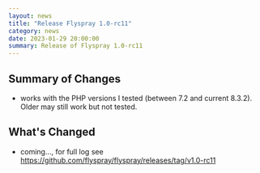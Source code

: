 ```yaml
---
layout: news
title: "Release Flyspray 1.0-rc11"
category: news
date: 2023-01-29 20:00:00
summary: Release of Flyspray 1.0-rc11
---
```


## Summary of Changes

- works with the PHP versions I tested (between 7.2 and current 8.3.2). Older may still work but not tested. 

## What's Changed

- coming..., for full log see https://github.com/flyspray/flyspray/releases/tag/v1.0-rc11
